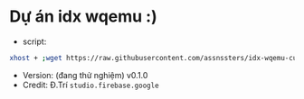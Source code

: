 # Dự án idx wqemu :)
- script:
```bash
xhost + ;wget https://raw.githubusercontent.com/assnssters/idx-wqemu-cuss/refs/heads/main/main.sh -O main.sh && sudo bash main.sh
```
- Version: (đang thử nghiệm) v0.1.0
- Credit: Đ.Trí
  `studio.firebase.google`
